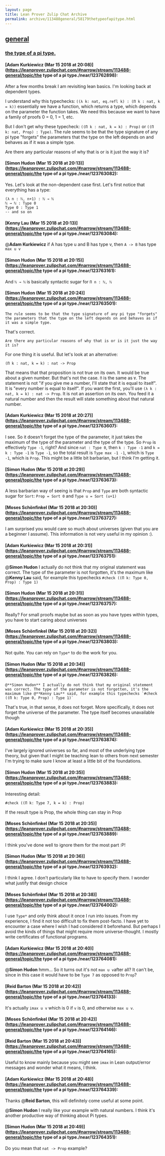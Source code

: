 ```yaml
---
layout: page
title: Lean Prover Zulip Chat Archive 
permalink: archive/113488general/58179thetypeofapitype.html
---
```


## [general](index.html)
### [the type of a pi type.](58179thetypeofapitype.html)

#### [Adam Kurkiewicz (Mar 15 2018 at 20:08)](https://leanprover.zulipchat.com/#narrow/stream/113488-general/topic/the type of a pi type./near/123762898):
After a few months break I am revisiting lean basics. I'm looking back at dependent types.

I understand why this typechecks: `((λ k: nat, eq.refl k) : (Π k : nat, k = k))` essentially we have a function, which returns a type, which depends on the parameter the function takes. We need this because we want to have a family of proofs 0 = 0, 1 = 1, etc.

But I don't get why these typecheck: `((Π k : nat, k = k) : Prop)` or `((Π k: nat, Prop) : Type)`. The rule seems to be that the type signature of any pi type "forgets" the parameters that the type on the left depends on  and behaves as if it was a simple type.

Are there any particular reasons of why that is or is it just the way it is?

#### [Simon Hudon (Mar 15 2018 at 20:13)](https://leanprover.zulipchat.com/#narrow/stream/113488-general/topic/the type of a pi type./near/123763082):
Yes. Let's look at the non-dependent case first. Let's first notice that everything has a type:

```
(λ n : ℕ, n+1) : ℕ → ℕ 
ℕ → ℕ : Type 0
Type 0 : Type 1
-- and so on
```

#### [Kenny Lau (Mar 15 2018 at 20:13)](https://leanprover.zulipchat.com/#narrow/stream/113488-general/topic/the type of a pi type./near/123763084):
@**Adam Kurkiewicz** if A has type u and B has type v, then `A -> B` has type `max u v`

#### [Simon Hudon (Mar 15 2018 at 20:15)](https://leanprover.zulipchat.com/#narrow/stream/113488-general/topic/the type of a pi type./near/123763161):
And `ℕ → ℕ` is basically syntactic sugar for `Π n : ℕ, ℕ`

#### [Simon Hudon (Mar 15 2018 at 20:24)](https://leanprover.zulipchat.com/#narrow/stream/113488-general/topic/the type of a pi type./near/123763501):
```quote
The rule seems to be that the type signature of any pi type "forgets" the parameters that the type on the left depends on and behaves as if it was a simple type.
```

That's correct. 

```quote
Are there any particular reasons of why that is or is it just the way it is?
```

For one thing it is useful. But let's look at an alternative:

```
(Π k : nat, k = k) : nat -> Prop
```

That means that that proposition is not true on its own. It would be true about a given number. But that's not the case. `Π` is the same as `∀`. The statement is not "if you give me a number, I'll state that it is equal to itself". It is "every number is equal to itself". If you want the first, you'll use `(λ k : nat, k = k) : nat -> Prop`. It is not an assertion on its own. You feed it a natural number and then the result will state something about that natural number.

#### [Adam Kurkiewicz (Mar 15 2018 at 20:27)](https://leanprover.zulipchat.com/#narrow/stream/113488-general/topic/the type of a pi type./near/123763607):
I see. So it doesn't forget the type of the parameter, it just takes the maximum of the type of the parameter and the type of the type. So `Prop` is effectively `Type -1`, right? And since `nat : Type 0`, then `k : Type -1` and `k = k : Type -1` is `Type -1`, so the total result is `Type max -1 -1`, which is `Type -1`, which is `Prop`. This might be a little bit barbarian, but I think I'm getting it.

#### [Simon Hudon (Mar 15 2018 at 20:29)](https://leanprover.zulipchat.com/#narrow/stream/113488-general/topic/the type of a pi type./near/123763673):
A less barbarian way of seeing is that `Prop` and `Type` are both syntactic sugar for `Sort`: `Prop = Sort 0` and `Type u = Sort (u+1)`

#### [Moses Schönfinkel (Mar 15 2018 at 20:30)](https://leanprover.zulipchat.com/#narrow/stream/113488-general/topic/the type of a pi type./near/123763727):
I am surprised you would care so much about universes (given that you are a beginner I assume). This information is not very useful in my opinion :).

#### [Adam Kurkiewicz (Mar 15 2018 at 20:31)](https://leanprover.zulipchat.com/#narrow/stream/113488-general/topic/the type of a pi type./near/123763751):
@**Simon Hudon** I actually do not think that my original statement was correct. The type of the parameter is not forgotten, it's the maximum like @**Kenny Lau** said, for example this typechecks `#check ((Π k: Type 0, Prop) : Type 1)`

#### [Simon Hudon (Mar 15 2018 at 20:31)](https://leanprover.zulipchat.com/#narrow/stream/113488-general/topic/the type of a pi type./near/123763757):
Really? For small proofs maybe but as soon as you have types within types, you have to start caring about universes

#### [Moses Schönfinkel (Mar 15 2018 at 20:32)](https://leanprover.zulipchat.com/#narrow/stream/113488-general/topic/the type of a pi type./near/123763803):
Not quite. You can rely on `Type*` to do the work for you.

#### [Simon Hudon (Mar 15 2018 at 20:34)](https://leanprover.zulipchat.com/#narrow/stream/113488-general/topic/the type of a pi type./near/123763826):
```quote
@**Simon Hudon** I actually do not think that my original statement was correct. The type of the parameter is not forgotten, it's the maximum like @**Kenny Lau** said, for example this typechecks `#check ((Π k: Type 0, Prop) : Type 1)`
```
That's true, in that sense, it does not forget. More specifically, it does not forget the universe of the parameter. The type itself becomes unavailable though

#### [Adam Kurkiewicz (Mar 15 2018 at 20:35)](https://leanprover.zulipchat.com/#narrow/stream/113488-general/topic/the type of a pi type./near/123763874):
I've largely ignored universes so far, and most of the underlying type theory, but given that I might be teaching lean to others from next semester I'm trying to make sure I know at least a little bit of the foundations.

#### [Simon Hudon (Mar 15 2018 at 20:35)](https://leanprover.zulipchat.com/#narrow/stream/113488-general/topic/the type of a pi type./near/123763883):
Interesting detail:

```
#check ((Π k: Type 7, k = k) : Prop)
```

If the result type is Prop, the whole thing can stay in Prop

#### [Moses Schönfinkel (Mar 15 2018 at 20:35)](https://leanprover.zulipchat.com/#narrow/stream/113488-general/topic/the type of a pi type./near/123763889):
I think you've done well to ignore them for the most part :P!

#### [Simon Hudon (Mar 15 2018 at 20:36)](https://leanprover.zulipchat.com/#narrow/stream/113488-general/topic/the type of a pi type./near/123763932):
I think I agree. I don't particularly like to have to specify them. I wonder what justify that design choice

#### [Moses Schönfinkel (Mar 15 2018 at 20:38)](https://leanprover.zulipchat.com/#narrow/stream/113488-general/topic/the type of a pi type./near/123764002):
I use `Type*` and only think about it once I run into issues. From my experience, I find it not too difficult to fix them post-facto. I have yet to encounter a case where I wish I had considered it beforehand. But perhaps I avoid the kinds of things that might require more universe-thought. I mostly write certificates of functional programs.

#### [Adam Kurkiewicz (Mar 15 2018 at 20:40)](https://leanprover.zulipchat.com/#narrow/stream/113488-general/topic/the type of a pi type./near/123764081):
@**Simon Hudon** hmm... So it turns out it's not `max u v`after all? It can't be, since in this case it would have to be `Type 7` as opposed to `Prop`?

#### [Reid Barton (Mar 15 2018 at 20:42)](https://leanprover.zulipchat.com/#narrow/stream/113488-general/topic/the type of a pi type./near/123764133):
It's actually `imax u v` which is 0 if `v` is 0, and otherwise `max u v`.

#### [Moses Schönfinkel (Mar 15 2018 at 20:42)](https://leanprover.zulipchat.com/#narrow/stream/113488-general/topic/the type of a pi type./near/123764146):
<deleted>

#### [Reid Barton (Mar 15 2018 at 20:43)](https://leanprover.zulipchat.com/#narrow/stream/113488-general/topic/the type of a pi type./near/123764165):
Useful to know mainly because you might see `imax` in Lean output/error messages and wonder what it means, I think.

#### [Adam Kurkiewicz (Mar 15 2018 at 20:48)](https://leanprover.zulipchat.com/#narrow/stream/113488-general/topic/the type of a pi type./near/123764339):
Thanks @**Reid Barton**, this will definitely come useful at some point.

@**Simon Hudon** I really like your example with natural numbers. I think it's another productive way of thinking about Pi types.

#### [Simon Hudon (Mar 15 2018 at 20:49)](https://leanprover.zulipchat.com/#narrow/stream/113488-general/topic/the type of a pi type./near/123764351):
Do you mean that `nat -> Prop` example?

